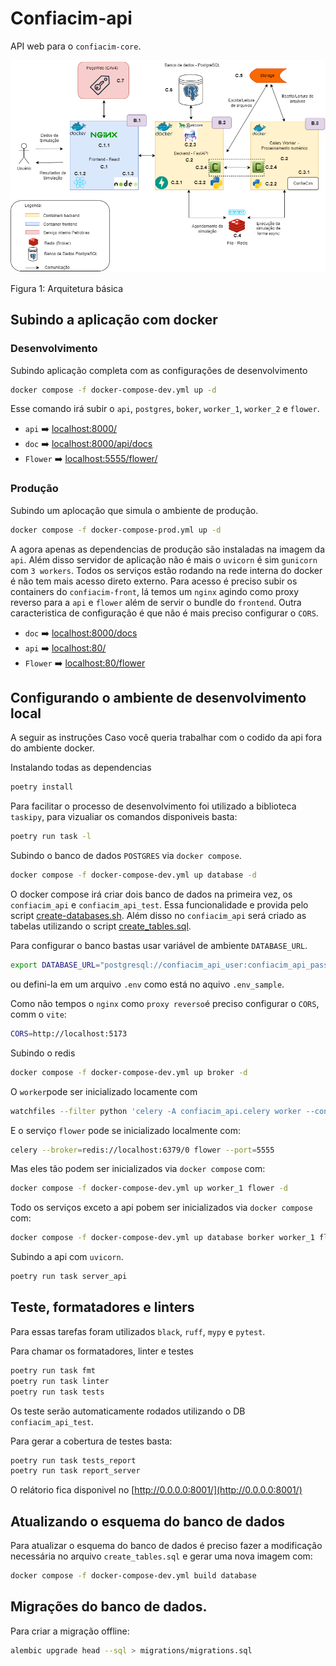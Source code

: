 # Confiacim-api

API web para o `confiacim-core`.

![arquitetura](./docs/img/confiacim_web.drawio.png)

Figura 1: Arquitetura básica

## Subindo a aplicação com docker

### Desenvolvimento

Subindo aplicação completa com as configurações de desenvolvimento

```bash
docker compose -f docker-compose-dev.yml up -d
```

Esse comando irá subir o `api`, `postgres`, `boker`, `worker_1`, `worker_2` e `flower`.

 - `api` ➡️ [localhost:8000/](http://localhost:8000/api/)
 - `doc` ➡️ [localhost:8000/api/docs](http://localhost:8000/api/docs)
 - `Flower` ➡️ [localhost:5555/flower/](http://localhost:5555/flower/)

### Produção

Subindo um aplocação que simula o ambiente de produção.

```bash
docker compose -f docker-compose-prod.yml up -d
```

A agora apenas as dependencias de produção são instaladas na imagem da `api`. Além disso servidor de aplicação não é mais o `uvicorn` é sim `gunicorn` com `3 workers`. Todos os serviços estão rodando na rede interna do docker é não tem mais acesso direto externo. Para acesso é preciso subir os containers do `confiacim-front`, lá temos um `nginx` agindo como proxy reverso para a `api` e `flower` além de servir o bundle do `frontend`. Outra caracteristica de configuração é que não é mais preciso configurar o `CORS`.

- `doc` ➡️ [localhost:8000/docs](http://localhost:80/api/docs)
- `api` ➡️ [localhost:80/](http://localhost:80/api/)
- `Flower` ➡️ [localhost:80/flower](http://localhost:80/flower/)

## Configurando o ambiente de desenvolvimento local

A seguir as instruções Caso você queria trabalhar com o codido da api fora do ambiente docker.

Instalando todas as dependencias

```bash
poetry install
```

Para facilitar o processo de desenvolvimento foi utilizado a biblioteca `taskipy`, para vizualiar os comandos disponiveis basta:

```bash
poetry run task -l
```

Subindo o banco de dados `POSTGRES` via `docker compose`.

```bash
docker compose -f docker-compose-dev.yml up database -d
```

O docker compose irá criar dois banco de dados na primeira vez, os `confiacim_api` e `confiacim_api_test`. Essa funcionalidade e provida pelo script [create-databases.sh](./postgres/create-databases.sh). Além disso no `confiacim_api` será criado as tabelas utilizando o script [create_tables.sql](./postgres/create_tables.sql).

Para configurar o banco bastas usar variável de ambiente `DATABASE_URL`.

```bash
export DATABASE_URL="postgresql://confiacim_api_user:confiacim_api_password@localhost:5432/confiacim_api"
```

ou defini-la em um arquivo `.env` como está no aquivo `.env_sample`.

Como não tempos o `nginx` como `proxy reverso`é preciso configurar o `CORS`, comm o `vite`:

```bash
CORS=http://localhost:5173
```

Subindo o redis

```bash
docker compose -f docker-compose-dev.yml up broker -d
```

O `worker`pode ser inicializado locamente com

```bash
watchfiles --filter python 'celery -A confiacim_api.celery worker --concurrency=2  -l INFO'
```

E o serviço `flower` pode se inicializado localmente com:

```bash
celery --broker=redis://localhost:6379/0 flower --port=5555
```

Mas eles tão podem ser inicializados via `docker compose` com:

```bash
docker compose -f docker-compose-dev.yml up worker_1 flower -d
```

Todo os serviços exceto a api pobem ser inicializados via `docker compose` com:

```bash
docker compose -f docker-compose-dev.yml up database borker worker_1 flower
```

Subindo a api com `uvicorn`.

```bash
poetry run task server_api
```

## Teste, formatadores e linters

Para essas tarefas foram utilizados `black`, `ruff`, `mypy` e `pytest`.

Para chamar os formatadores, linter e testes

```bash
poetry run task fmt
poetry run task linter
poetry run task tests
```

Os teste serão automaticamente rodados utilizando o DB `confiacim_api_test`.

Para gerar a cobertura de testes basta:

```bash
poetry run task tests_report
poetry run task report_server
```

O relátorio fica disponivel no [http://0.0.0.0:8001/](http://0.0.0.0:8001/)

## Atualizando o esquema do banco de dados

Para atualizar o esquema do banco de dados é preciso fazer a modificação necessária no arquivo `create_tables.sql` e gerar uma nova imagem com:

```bash
docker compose -f docker-compose-dev.yml build database
```

## Migrações do banco de dados.

Para criar a migração offline:

```bash
alembic upgrade head --sql > migrations/migrations.sql
```
